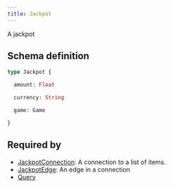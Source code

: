 ```yaml
---
title: Jackpot
---
```


A jackpot

## Schema definition
```graphql
type Jackpot {

  amount: Float 

  currency: String 

  game: Game 

}
```
## Required by
* [JackpotConnection](graphql/schema/jackpotconnection.md): A connection to a list of items.
* [JackpotEdge](graphql/schema/jackpotedge.md): An edge in a connection
* [Query](graphql/schema/query.md)
